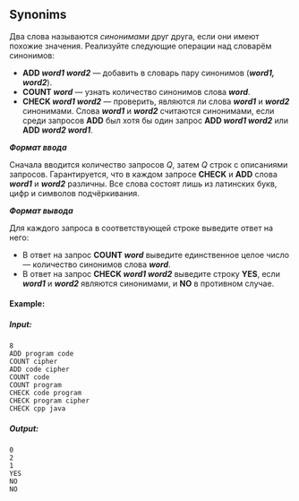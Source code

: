 ## Synonims

Два слова называются *синонимами* друг друга, если они имеют похожие значения. Реализуйте следующие операции над словарём синонимов:

* **ADD *word1* *word2*** — добавить в словарь пару синонимов (***word1, word2***).
* **COUNT *word*** — узнать количество синонимов слова ***word***.
* **CHECK *word1* *word2*** — проверить, являются ли слова ***word1*** и ***word2*** синонимами. Слова ***word1*** и ***word2*** считаются синонимами, если среди запросов **ADD** был хотя бы один запрос **ADD *word1 word2*** или **ADD *word2 word1***.

***Формат ввода***

Сначала вводится количество запросов *Q*, затем *Q* строк с описаниями запросов. Гарантируется, что в каждом запросе **CHECK** и **ADD** слова ***word1*** и ***word2*** различны. Все слова состоят лишь из латинских букв, цифр и символов подчёркивания.

***Формат вывода***

Для каждого запроса в соответствующей строке выведите ответ на него:

* В ответ на запрос **COUNT *word*** выведите единственное целое число — количество синонимов слова ***word***.
* В ответ на запрос **CHECK *word1 word2*** выведите строку **YES**, если ***word1*** и ***word2*** являются синонимами, и **NO** в противном случае.

#### Example:

##### Input:
```commandline
8
ADD program code
COUNT cipher
ADD code cipher
COUNT code
COUNT program
CHECK code program
CHECK program cipher
CHECK cpp java
```

##### Output:
```commandline
0
2
1
YES
NO
NO
```

